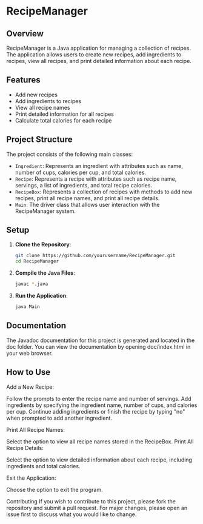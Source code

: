 # RecipeManager

## Overview

RecipeManager is a Java application for managing a collection of recipes. The application allows users to create new recipes, add ingredients to recipes, view all recipes, and print detailed information about each recipe.

## Features

- Add new recipes
- Add ingredients to recipes
- View all recipe names
- Print detailed information for all recipes
- Calculate total calories for each recipe

## Project Structure

The project consists of the following main classes:

- `Ingredient`: Represents an ingredient with attributes such as name, number of cups, calories per cup, and total calories.
- `Recipe`: Represents a recipe with attributes such as recipe name, servings, a list of ingredients, and total recipe calories.
- `RecipeBox`: Represents a collection of recipes with methods to add new recipes, print all recipe names, and print all recipe details.
- `Main`: The driver class that allows user interaction with the RecipeManager system.

## Setup

1. **Clone the Repository**:
   ```sh
   git clone https://github.com/yourusername/RecipeManager.git
   cd RecipeManager

2. **Compile the Java Files**:
   ```sh
   javac *.java
   
3. **Run the Application**:
   ```sh
   java Main
   ```
## Documentation
The Javadoc documentation for this project is generated and located in the doc folder. You can view the documentation by opening doc/index.html in your web browser.

## How to Use
Add a New Recipe:

Follow the prompts to enter the recipe name and number of servings.
Add ingredients by specifying the ingredient name, number of cups, and calories per cup.
Continue adding ingredients or finish the recipe by typing "no" when prompted to add another ingredient.

Print All Recipe Names:

Select the option to view all recipe names stored in the RecipeBox.
Print All Recipe Details:

Select the option to view detailed information about each recipe, including ingredients and total calories.

Exit the Application:

Choose the option to exit the program.

Contributing
If you wish to contribute to this project, please fork the repository and submit a pull request. For major changes, please open an issue first to discuss what you would like to change.
